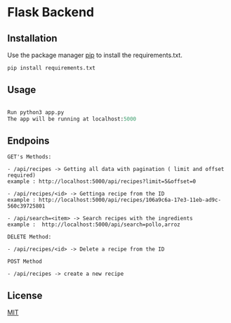 # Flask Backend


## Installation

Use the package manager [pip](https://pip.pypa.io/en/stable/) to install the requirements.txt.

```bash
pip install requirements.txt
```

## Usage

```python

Run python3 app.py
The app will be running at localhost:5000
```

## Endpoins
```
GET's Methods:

- /api/recipes -> Getting all data with pagination ( limit and offset required)
example : http://localhost:5000/api/recipes?limit=5&offset=0

- /api/recipes/<id> -> Gettinga recipe from the ID
example : http://localhost:5000/api/recipes/106a9c6a-17e3-11eb-ad9c-560c39725801

- /api/search=<item> -> Search recipes with the ingredients
example :  http://localhost:5000/api/search=pollo,arroz

DELETE Method:

- /api/recipes/<id> -> Delete a recipe from the ID

POST Method

- /api/recipes -> create a new recipe

```


## License
[MIT](https://choosealicense.com/licenses/mit/)
